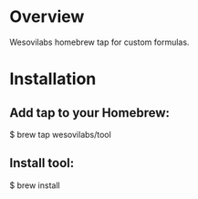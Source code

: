 # Overview
Wesovilabs homebrew tap for custom formulas.

# Installation
## Add tap to your Homebrew:
$ brew tap wesovilabs/tool

##  Install tool:
$ brew install <tool>